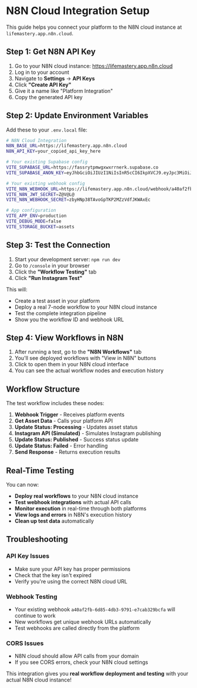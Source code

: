 # N8N Cloud Integration Setup

This guide helps you connect your platform to the N8N cloud instance at `lifemastery.app.n8n.cloud`.

## Step 1: Get N8N API Key

1. Go to your N8N cloud instance: https://lifemastery.app.n8n.cloud
2. Log in to your account
3. Navigate to **Settings** → **API Keys**
4. Click **"Create API Key"**
5. Give it a name like "Platform Integration"
6. Copy the generated API key

## Step 2: Update Environment Variables

Add these to your `.env.local` file:

```bash
# N8N Cloud Integration
N8N_BASE_URL=https://lifemastery.app.n8n.cloud
N8N_API_KEY=your_copied_api_key_here

# Your existing Supabase config
VITE_SUPABASE_URL=https://fassrytpmwgxwxrrnerk.supabase.co
VITE_SUPABASE_ANON_KEY=eyJhbGciOiJIUzI1NiIsInR5cCI6IkpXVCJ9.eyJpc3MiOiJzdXBhYmFzZSIsInJlZiI6ImZhc3NyeXRwbXdneHd4cnJuZXJrIiwicm9sZSI6ImFub24iLCJpYXQiOjE3NDc2ODUxNTMsImV4cCI6MjA2MzI2MTE1M30.v0Pkr4XwgL2IjVGZlTnJhYMWKSXJGi3BGcUfkWHxhgY

# Your existing webhook config
VITE_N8N_WEBHOOK_URL=https://lifemastery.app.n8n.cloud/webhook/a40af2fb-6d85-4db3-9791-e7cab329bcfa
VITE_N8N_JWT_SECRET=Z@V@L@
VITE_N8N_WEBHOOK_SECRET=zbyHNp38TAvoGpTKP2MZzVdfJKWAxEc

# App configuration
VITE_APP_ENV=production
VITE_DEBUG_MODE=false
VITE_STORAGE_BUCKET=assets
```

## Step 3: Test the Connection

1. Start your development server: `npm run dev`
2. Go to `/console` in your browser
3. Click the **"Workflow Testing"** tab
4. Click **"Run Instagram Test"**

This will:
- Create a test asset in your platform
- Deploy a real 7-node workflow to your N8N cloud instance
- Test the complete integration pipeline
- Show you the workflow ID and webhook URL

## Step 4: View Workflows in N8N

1. After running a test, go to the **"N8N Workflows"** tab
2. You'll see deployed workflows with "View in N8N" buttons
3. Click to open them in your N8N cloud interface
4. You can see the actual workflow nodes and execution history

## Workflow Structure

The test workflow includes these nodes:
1. **Webhook Trigger** - Receives platform events
2. **Get Asset Data** - Calls your platform API
3. **Update Status: Processing** - Updates asset status
4. **Instagram API (Simulated)** - Simulates Instagram publishing
5. **Update Status: Published** - Success status update
6. **Update Status: Failed** - Error handling
7. **Send Response** - Returns execution results

## Real-Time Testing

You can now:
- **Deploy real workflows** to your N8N cloud instance
- **Test webhook integrations** with actual API calls
- **Monitor execution** in real-time through both platforms
- **View logs and errors** in N8N's execution history
- **Clean up test data** automatically

## Troubleshooting

### API Key Issues
- Make sure your API key has proper permissions
- Check that the key isn't expired
- Verify you're using the correct N8N cloud URL

### Webhook Testing
- Your existing webhook `a40af2fb-6d85-4db3-9791-e7cab329bcfa` will continue to work
- New workflows get unique webhook URLs automatically
- Test webhooks are called directly from the platform

### CORS Issues
- N8N cloud should allow API calls from your domain
- If you see CORS errors, check your N8N cloud settings

This integration gives you **real workflow deployment and testing** with your actual N8N cloud instance!